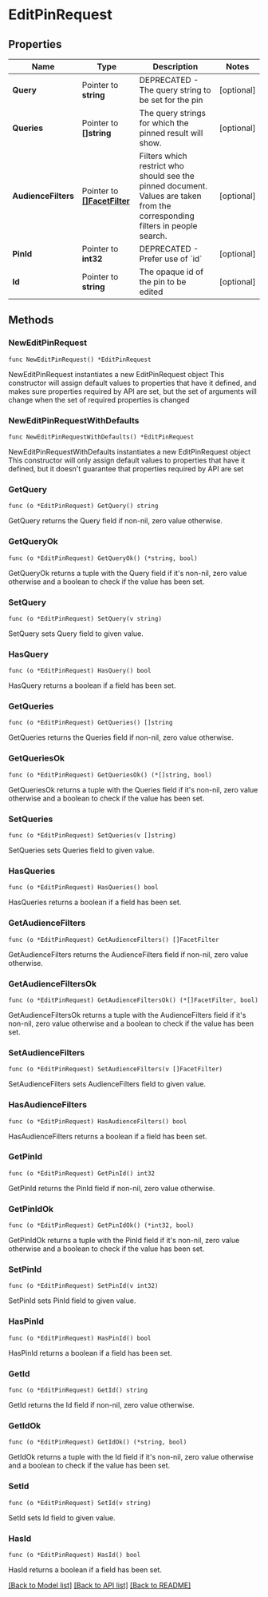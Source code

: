 # EditPinRequest

## Properties

Name | Type | Description | Notes
------------ | ------------- | ------------- | -------------
**Query** | Pointer to **string** | DEPRECATED - The query string to be set for the pin | [optional] 
**Queries** | Pointer to **[]string** | The query strings for which the pinned result will show. | [optional] 
**AudienceFilters** | Pointer to [**[]FacetFilter**](FacetFilter.md) | Filters which restrict who should see the pinned document. Values are taken from the corresponding filters in people search. | [optional] 
**PinId** | Pointer to **int32** | DEPRECATED - Prefer use of &#x60;id&#x60; | [optional] 
**Id** | Pointer to **string** | The opaque id of the pin to be edited | [optional] 

## Methods

### NewEditPinRequest

`func NewEditPinRequest() *EditPinRequest`

NewEditPinRequest instantiates a new EditPinRequest object
This constructor will assign default values to properties that have it defined,
and makes sure properties required by API are set, but the set of arguments
will change when the set of required properties is changed

### NewEditPinRequestWithDefaults

`func NewEditPinRequestWithDefaults() *EditPinRequest`

NewEditPinRequestWithDefaults instantiates a new EditPinRequest object
This constructor will only assign default values to properties that have it defined,
but it doesn't guarantee that properties required by API are set

### GetQuery

`func (o *EditPinRequest) GetQuery() string`

GetQuery returns the Query field if non-nil, zero value otherwise.

### GetQueryOk

`func (o *EditPinRequest) GetQueryOk() (*string, bool)`

GetQueryOk returns a tuple with the Query field if it's non-nil, zero value otherwise
and a boolean to check if the value has been set.

### SetQuery

`func (o *EditPinRequest) SetQuery(v string)`

SetQuery sets Query field to given value.

### HasQuery

`func (o *EditPinRequest) HasQuery() bool`

HasQuery returns a boolean if a field has been set.

### GetQueries

`func (o *EditPinRequest) GetQueries() []string`

GetQueries returns the Queries field if non-nil, zero value otherwise.

### GetQueriesOk

`func (o *EditPinRequest) GetQueriesOk() (*[]string, bool)`

GetQueriesOk returns a tuple with the Queries field if it's non-nil, zero value otherwise
and a boolean to check if the value has been set.

### SetQueries

`func (o *EditPinRequest) SetQueries(v []string)`

SetQueries sets Queries field to given value.

### HasQueries

`func (o *EditPinRequest) HasQueries() bool`

HasQueries returns a boolean if a field has been set.

### GetAudienceFilters

`func (o *EditPinRequest) GetAudienceFilters() []FacetFilter`

GetAudienceFilters returns the AudienceFilters field if non-nil, zero value otherwise.

### GetAudienceFiltersOk

`func (o *EditPinRequest) GetAudienceFiltersOk() (*[]FacetFilter, bool)`

GetAudienceFiltersOk returns a tuple with the AudienceFilters field if it's non-nil, zero value otherwise
and a boolean to check if the value has been set.

### SetAudienceFilters

`func (o *EditPinRequest) SetAudienceFilters(v []FacetFilter)`

SetAudienceFilters sets AudienceFilters field to given value.

### HasAudienceFilters

`func (o *EditPinRequest) HasAudienceFilters() bool`

HasAudienceFilters returns a boolean if a field has been set.

### GetPinId

`func (o *EditPinRequest) GetPinId() int32`

GetPinId returns the PinId field if non-nil, zero value otherwise.

### GetPinIdOk

`func (o *EditPinRequest) GetPinIdOk() (*int32, bool)`

GetPinIdOk returns a tuple with the PinId field if it's non-nil, zero value otherwise
and a boolean to check if the value has been set.

### SetPinId

`func (o *EditPinRequest) SetPinId(v int32)`

SetPinId sets PinId field to given value.

### HasPinId

`func (o *EditPinRequest) HasPinId() bool`

HasPinId returns a boolean if a field has been set.

### GetId

`func (o *EditPinRequest) GetId() string`

GetId returns the Id field if non-nil, zero value otherwise.

### GetIdOk

`func (o *EditPinRequest) GetIdOk() (*string, bool)`

GetIdOk returns a tuple with the Id field if it's non-nil, zero value otherwise
and a boolean to check if the value has been set.

### SetId

`func (o *EditPinRequest) SetId(v string)`

SetId sets Id field to given value.

### HasId

`func (o *EditPinRequest) HasId() bool`

HasId returns a boolean if a field has been set.


[[Back to Model list]](../README.md#documentation-for-models) [[Back to API list]](../README.md#documentation-for-api-endpoints) [[Back to README]](../README.md)


